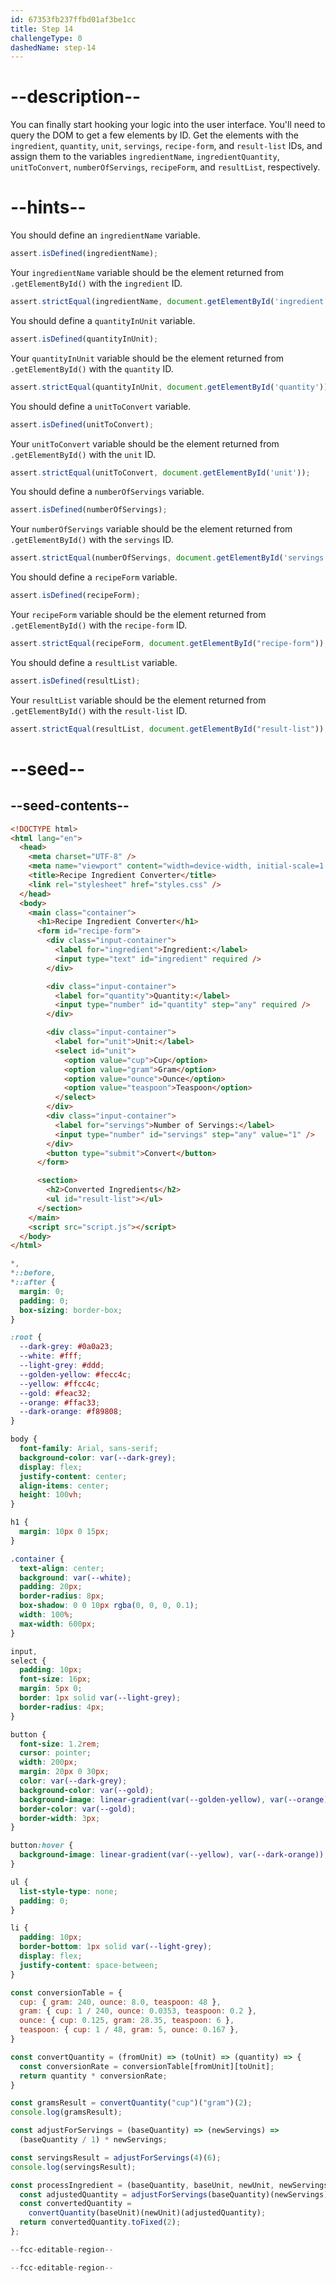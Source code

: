 ```yaml
---
id: 67353fb237ffbd01af3be1cc
title: Step 14
challengeType: 0
dashedName: step-14
---
```


# --description--

You can finally start hooking your logic into the user interface. You'll need to query the DOM to get a few elements by ID. Get the elements with the `ingredient`, `quantity`, `unit`, `servings`, `recipe-form`, and `result-list` IDs, and assign them to the variables `ingredientName`, `ingredientQuantity`, `unitToConvert`, `numberOfServings`, `recipeForm`, and `resultList`, respectively.

# --hints--

You should define an `ingredientName` variable.

```js
assert.isDefined(ingredientName);
```

Your `ingredientName` variable should be the element returned from `.getElementById()` with the `ingredient` ID.

```js
assert.strictEqual(ingredientName, document.getElementById('ingredient'));
```

You should define a `quantityInUnit` variable.

```js
assert.isDefined(quantityInUnit);
```

Your `quantityInUnit` variable should be the element returned from `.getElementById()` with the `quantity` ID.

```js
assert.strictEqual(quantityInUnit, document.getElementById('quantity'));
```

You should define a `unitToConvert` variable.

```js
assert.isDefined(unitToConvert);
```

Your `unitToConvert` variable should be the element returned from `.getElementById()` with the `unit` ID.

```js
assert.strictEqual(unitToConvert, document.getElementById('unit'));
```

You should define a `numberOfServings` variable.

```js
assert.isDefined(numberOfServings);
```

Your `numberOfServings` variable should be the element returned from `.getElementById()` with the `servings` ID.

```js
assert.strictEqual(numberOfServings, document.getElementById('servings'));
```

You should define a `recipeForm` variable.

```js
assert.isDefined(recipeForm);
```

Your `recipeForm` variable should be the element returned from `.getElementById()` with the `recipe-form` ID.

```js
assert.strictEqual(recipeForm, document.getElementById("recipe-form"));
```

You should define a `resultList` variable.

```js
assert.isDefined(resultList);
```

Your `resultList` variable should be the element returned from `.getElementById()` with the `result-list` ID.

```js
assert.strictEqual(resultList, document.getElementById("result-list"));
```

# --seed--

## --seed-contents--

```html
<!DOCTYPE html>
<html lang="en">
  <head>
    <meta charset="UTF-8" />
    <meta name="viewport" content="width=device-width, initial-scale=1.0" />
    <title>Recipe Ingredient Converter</title>
    <link rel="stylesheet" href="styles.css" />
  </head>
  <body>
    <main class="container">
      <h1>Recipe Ingredient Converter</h1>
      <form id="recipe-form">
        <div class="input-container">
          <label for="ingredient">Ingredient:</label>
          <input type="text" id="ingredient" required />
        </div>

        <div class="input-container">
          <label for="quantity">Quantity:</label>
          <input type="number" id="quantity" step="any" required />
        </div>

        <div class="input-container">
          <label for="unit">Unit:</label>
          <select id="unit">
            <option value="cup">Cup</option>
            <option value="gram">Gram</option>
            <option value="ounce">Ounce</option>
            <option value="teaspoon">Teaspoon</option>
          </select>
        </div>
        <div class="input-container">
          <label for="servings">Number of Servings:</label>
          <input type="number" id="servings" step="any" value="1" />
        </div>
        <button type="submit">Convert</button>
      </form>

      <section>
        <h2>Converted Ingredients</h2>
        <ul id="result-list"></ul>
      </section>
    </main>
    <script src="script.js"></script>
  </body>
</html>
```

```css
*,
*::before,
*::after {
  margin: 0;
  padding: 0;
  box-sizing: border-box;
}

:root {
  --dark-grey: #0a0a23;
  --white: #fff;
  --light-grey: #ddd;
  --golden-yellow: #fecc4c;
  --yellow: #ffcc4c;
  --gold: #feac32;
  --orange: #ffac33;
  --dark-orange: #f89808;
}

body {
  font-family: Arial, sans-serif;
  background-color: var(--dark-grey);
  display: flex;
  justify-content: center;
  align-items: center;
  height: 100vh;
}

h1 {
  margin: 10px 0 15px;
}

.container {
  text-align: center;
  background: var(--white);
  padding: 20px;
  border-radius: 8px;
  box-shadow: 0 0 10px rgba(0, 0, 0, 0.1);
  width: 100%;
  max-width: 600px;
}

input,
select {
  padding: 10px;
  font-size: 16px;
  margin: 5px 0;
  border: 1px solid var(--light-grey);
  border-radius: 4px;
}

button {
  font-size: 1.2rem;
  cursor: pointer;
  width: 200px;
  margin: 20px 0 30px;
  color: var(--dark-grey);
  background-color: var(--gold);
  background-image: linear-gradient(var(--golden-yellow), var(--orange));
  border-color: var(--gold);
  border-width: 3px;
}

button:hover {
  background-image: linear-gradient(var(--yellow), var(--dark-orange));
}

ul {
  list-style-type: none;
  padding: 0;
}

li {
  padding: 10px;
  border-bottom: 1px solid var(--light-grey);
  display: flex;
  justify-content: space-between;
}
```

```js
const conversionTable = {
  cup: { gram: 240, ounce: 8.0, teaspoon: 48 },
  gram: { cup: 1 / 240, ounce: 0.0353, teaspoon: 0.2 },
  ounce: { cup: 0.125, gram: 28.35, teaspoon: 6 },
  teaspoon: { cup: 1 / 48, gram: 5, ounce: 0.167 },
}

const convertQuantity = (fromUnit) => (toUnit) => (quantity) => {
  const conversionRate = conversionTable[fromUnit][toUnit];
  return quantity * conversionRate;
}

const gramsResult = convertQuantity("cup")("gram")(2);
console.log(gramsResult);

const adjustForServings = (baseQuantity) => (newServings) =>
  (baseQuantity / 1) * newServings;

const servingsResult = adjustForServings(4)(6);
console.log(servingsResult);

const processIngredient = (baseQuantity, baseUnit, newUnit, newServings) => {
  const adjustedQuantity = adjustForServings(baseQuantity)(newServings);
  const convertedQuantity =
    convertQuantity(baseUnit)(newUnit)(adjustedQuantity);
  return convertedQuantity.toFixed(2);
};

--fcc-editable-region--

--fcc-editable-region--
```
